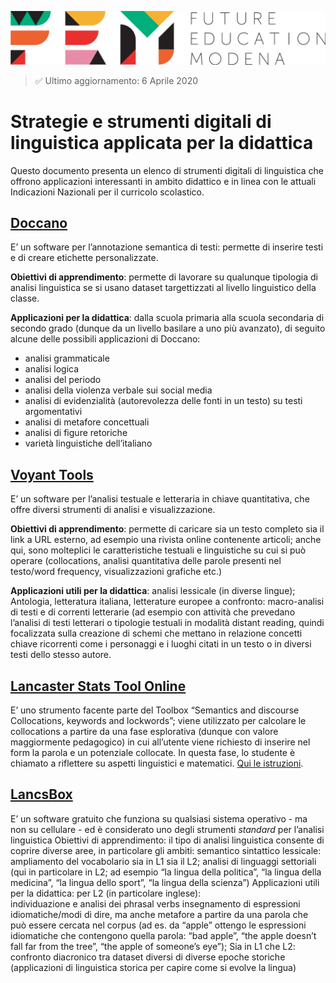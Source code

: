 <a href="https://fem.digital" rel="FEM Future Education Modena" target="_blank">![](FEM_Logo.png)</a>

>  :white_check_mark: Ultimo aggiornamento: 6 Aprile 2020

# Strategie e strumenti digitali di linguistica applicata per la didattica

Questo documento presenta un elenco di strumenti digitali di linguistica che offrono applicazioni interessanti in ambito didattico e in linea con le attuali Indicazioni Nazionali per il curricolo scolastico.

## [Doccano](https://doccano.fem.digital)
E’ un software per l’annotazione semantica di testi: permette di inserire testi e di creare etichette personalizzate.

**Obiettivi di apprendimento**: permette di lavorare su qualunque tipologia di analisi linguistica se si usano dataset targettizzati al livello linguistico della classe. 

**Applicazioni per la didattica**: dalla scuola primaria alla scuola secondaria di secondo grado (dunque da un livello basilare a uno più avanzato), di seguito alcune delle possibili applicazioni di Doccano:

- analisi grammaticale
- analisi logica
- analisi del periodo
- analisi della violenza verbale sui social media
- analisi di evidenzialità (autorevolezza delle fonti in un testo) su testi argomentativi
- analisi di metafore concettuali
- analisi di figure retoriche
- varietà linguistiche dell’italiano

## [Voyant Tools](https://voyant-tools.org/)
E’ un software per l’analisi testuale e letteraria in chiave quantitativa, che offre diversi strumenti di analisi e visualizzazione.

**Obiettivi di apprendimento**: permette di caricare sia un testo completo sia il link a URL esterno, ad esempio una rivista online contenente articoli; anche qui, sono molteplici le caratteristiche testuali e linguistiche su cui si può operare (collocations, analisi quantitativa delle parole presenti nel testo/word frequency, visualizzazioni grafiche etc.)

**Applicazioni utili per la didattica**: analisi lessicale (in diverse lingue); Antologia, letteratura italiana, letterature europee a confronto: macro-analisi di testi e di correnti letterarie (ad esempio con attività che prevedano l’analisi di testi letterari o tipologie testuali in modalità distant reading, quindi focalizzata sulla creazione di schemi che mettano in relazione concetti chiave ricorrenti come i personaggi e i luoghi citati in un testo o in diversi testi dello stesso autore.

## [Lancaster Stats Tool Online](http://corpora.lancs.ac.uk/stats/toolbox.php)
E’ uno strumento facente parte del Toolbox “Semantics and discourse Collocations, keywords and lockwords”; viene utilizzato per calcolare le collocations a partire da una fase esplorativa (dunque con valore maggiormente pedagogico) in cui all’utente viene richiesto di inserire nel form la parola e un potenziale collocate. In questa fase, lo studente è chiamato a riflettere su aspetti linguistici e matematici. [Qui le istruzioni](http://corpora.lancs.ac.uk/stats/docs/collocation_calc_manual.pdf). 


## [LancsBox](http://corpora.lancs.ac.uk/lancsbox/)
E’ un software gratuito che funziona su qualsiasi sistema operativo - ma non su cellulare - ed è considerato uno degli strumenti *standard* per l’analisi linguistica Obiettivi di apprendimento: il tipo di analisi linguistica consente di coprire diverse aree, in particolare gli ambiti:
semantico
sintattico
lessicale: ampliamento del vocabolario sia in L1 sia il L2; analisi di linguaggi settoriali (qui in particolare in L2; ad esempio “la lingua della politica”, “la lingua della medicina”, “la lingua dello sport”, “la lingua della scienza”)
Applicazioni utili per la didattica: per L2 (in particolare inglese):    
individuazione e analisi dei phrasal verbs
insegnamento di espressioni idiomatiche/modi di dire, ma anche metafore a partire da una parola che può essere cercata nel corpus (ad es. da “apple” ottengo le espressioni idiomatiche che contengono quella parola: “bad apple”, “the apple doesn’t fall far from the tree”, “the apple of someone’s eye”);
Sia in L1 che L2:
confronto diacronico tra dataset diversi di diverse epoche storiche (applicazioni di linguistica storica per capire come si evolve la lingua)

